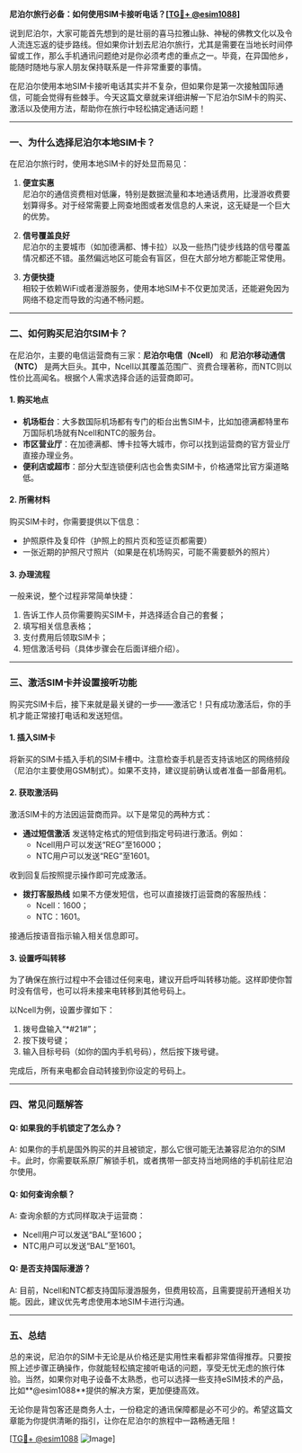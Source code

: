 **尼泊尔旅行必备：如何使用SIM卡接听电话？[[TG💪+ @esim1088](https://t.me/s/esim1088)]**

说到尼泊尔，大家可能首先想到的是壮丽的喜马拉雅山脉、神秘的佛教文化以及令人流连忘返的徒步路线。但如果你计划去尼泊尔旅行，尤其是需要在当地长时间停留或工作，那么手机通讯问题绝对是你必须考虑的重点之一。毕竟，在异国他乡，能随时随地与家人朋友保持联系是一件非常重要的事情。

在尼泊尔使用本地SIM卡接听电话其实并不复杂，但如果你是第一次接触国际通信，可能会觉得有些棘手。今天这篇文章就来详细讲解一下尼泊尔SIM卡的购买、激活以及使用方法，帮助你在旅行中轻松搞定通话问题！

---

### 一、为什么选择尼泊尔本地SIM卡？

在尼泊尔旅行时，使用本地SIM卡的好处显而易见：

1. **便宜实惠**  
   尼泊尔的通信资费相对低廉，特别是数据流量和本地通话费用，比漫游收费要划算得多。对于经常需要上网查地图或者发信息的人来说，这无疑是一个巨大的优势。

2. **信号覆盖良好**  
   尼泊尔的主要城市（如加德满都、博卡拉）以及一些热门徒步线路的信号覆盖情况都还不错。虽然偏远地区可能会有盲区，但在大部分地方都能正常使用。

3. **方便快捷**  
   相较于依赖WiFi或者漫游服务，使用本地SIM卡不仅更加灵活，还能避免因为网络不稳定而导致的沟通不畅问题。

---

### 二、如何购买尼泊尔SIM卡？

在尼泊尔，主要的电信运营商有三家：**尼泊尔电信（Ncell）** 和 **尼泊尔移动通信（NTC）** 是两大巨头。其中，Ncell以其覆盖范围广、资费合理著称，而NTC则以性价比高闻名。根据个人需求选择合适的运营商即可。

#### 1. 购买地点
- **机场柜台**：大多数国际机场都有专门的柜台出售SIM卡，比如加德满都特里布万国际机场就有Ncell和NTC的服务台。
- **市区营业厅**：在加德满都、博卡拉等大城市，你可以找到运营商的官方营业厅直接办理业务。
- **便利店或超市**：部分大型连锁便利店也会售卖SIM卡，价格通常比官方渠道略低。

#### 2. 所需材料
购买SIM卡时，你需要提供以下信息：
- 护照原件及复印件（护照上的照片页和签证页都需要）
- 一张近期的护照尺寸照片（如果是在机场购买，可能不需要额外的照片）

#### 3. 办理流程
一般来说，整个过程非常简单快捷：
1. 告诉工作人员你需要购买SIM卡，并选择适合自己的套餐；
2. 填写相关信息表格；
3. 支付费用后领取SIM卡；
4. 短信激活号码（具体步骤会在后面详细介绍）。

---

### 三、激活SIM卡并设置接听功能

购买完SIM卡后，接下来就是最关键的一步——激活它！只有成功激活后，你的手机才能正常接打电话和发送短信。

#### 1. 插入SIM卡
将新买的SIM卡插入手机的SIM卡槽中。注意检查手机是否支持该地区的网络频段（尼泊尔主要使用GSM制式）。如果不支持，建议提前确认或者准备一部备用机。

#### 2. 获取激活码
激活SIM卡的方法因运营商而异。以下是常见的两种方式：

- **通过短信激活**
  发送特定格式的短信到指定号码进行激活。例如：
  - Ncell用户可以发送“REG”至16000；
  - NTC用户可以发送“REG”至1601。

收到回复后按照提示操作即可完成激活。

- **拨打客服热线**
  如果不方便发短信，也可以直接拨打运营商的客服热线：
  - Ncell：1600；
  - NTC：1601。

接通后按语音指示输入相关信息即可。

#### 3. 设置呼叫转移
为了确保在旅行过程中不会错过任何来电，建议开启呼叫转移功能。这样即使你暂时没有信号，也可以将未接来电转移到其他号码上。

以Ncell为例，设置步骤如下：
1. 拨号盘输入“*#21#”；
2. 按下拨号键；
3. 输入目标号码（如你的国内手机号码），然后按下拨号键。

完成后，所有来电都会自动转接到你设定的号码上。

---

### 四、常见问题解答

#### Q: 如果我的手机锁定了怎么办？
A: 如果你的手机是国外购买的并且被锁定，那么它很可能无法兼容尼泊尔的SIM卡。此时，你需要联系原厂解锁手机，或者携带一部支持当地网络的手机前往尼泊尔使用。

#### Q: 如何查询余额？
A: 查询余额的方式同样取决于运营商：
- Ncell用户可以发送“BAL”至1600；
- NTC用户可以发送“BAL”至1601。

#### Q: 是否支持国际漫游？
A: 目前，Ncell和NTC都支持国际漫游服务，但费用较高，且需要提前开通相关功能。因此，建议优先考虑使用本地SIM卡进行沟通。

---

### 五、总结

总的来说，尼泊尔的SIM卡无论是从价格还是实用性来看都非常值得推荐。只要按照上述步骤正确操作，你就能轻松搞定接听电话的问题，享受无忧无虑的旅行体验。当然，如果你对电子设备不太熟悉，也可以选择一些支持eSIM技术的产品，比如**@esim1088**提供的解决方案，更加便捷高效。

无论你是背包客还是商务人士，一份稳定的通讯保障都是必不可少的。希望这篇文章能为你提供清晰的指引，让你在尼泊尔的旅程中一路畅通无阻！

[[TG💪+ @esim1088](https://t.me/s/esim1088) ![Image](https://i.postimg.cc/4NQfJmqS/Snipaste-2025-05-13-00-14-12.png)]